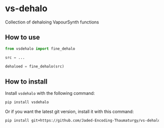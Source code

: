 # vs-dehalo

Collection of dehaloing VapourSynth functions

## How to use

```py
from vsdehalo import fine_dehalo

src = ...

dehaloed = fine_dehalo(src)
```

## How to install

Install `vsdehalo` with the following command:

```sh
pip install vsdehalo
```

Or if you want the latest git version, install it with this command:

```sh
pip install git+https://github.com/Jaded-Encoding-Thaumaturgy/vs-dehalo.git
```

<br>
